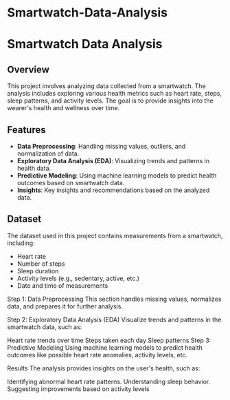 # Smartwatch-Data-Analysis
# Smartwatch Data Analysis

## Overview
This project involves analyzing data collected from a smartwatch. The analysis includes exploring various health metrics such as heart rate, steps, sleep patterns, and activity levels. The goal is to provide insights into the wearer's health and wellness over time.

## Features
- **Data Preprocessing**: Handling missing values, outliers, and normalization of data.
- **Exploratory Data Analysis (EDA)**: Visualizing trends and patterns in health data.
- **Predictive Modeling**: Using machine learning models to predict health outcomes based on smartwatch data.
- **Insights**: Key insights and recommendations based on the analyzed data.

## Dataset
The dataset used in this project contains measurements from a smartwatch, including:
- Heart rate
- Number of steps
- Sleep duration
- Activity levels (e.g., sedentary, active, etc.)
- Date and time of measurements


Step 1: Data Preprocessing
This section handles missing values, normalizes data, and prepares it for further analysis.

Step 2: Exploratory Data Analysis (EDA)
Visualize trends and patterns in the smartwatch data, such as:

Heart rate trends over time
Steps taken each day
Sleep patterns
Step 3: Predictive Modeling
Using machine learning models to predict health outcomes like possible heart rate anomalies, activity levels, etc.

Results
The analysis provides insights on the user's health, such as:

Identifying abnormal heart rate patterns.
Understanding sleep behavior.
Suggesting improvements based on activity levels



